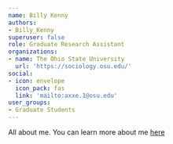 ```yaml
---
name: Billy Kenny
authors: 
- Billy_Kenny
superuser: false
role: Graduate Research Assistant
organizations: 
- name: The Ohio State University
  url: 'https://sociology.osu.edu/'
social: 
- icon: envelope
  icon_pack: fas
  link: 'mailto:axxe.1@osu.edu'
user_groups: 
- Graduate Students
---
```


All about me.
You can learn more about me [here](https://axxe.netlify.com/)